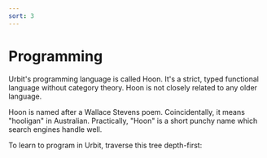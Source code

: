```yaml
---
sort: 3
---
```


# Programming

Urbit's programming language is called Hoon.  It's a strict,
typed functional language without category theory.  Hoon is not
closely related to any older language. 

Hoon is named after a Wallace Stevens poem.  Coincidentally, it
means "hooligan" in Australian.  Practically, "Hoon" is a short
punchy name which search engines handle well.

To learn to program in Urbit, traverse this tree depth-first:

<list/>
